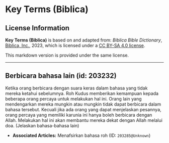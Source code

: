 # Key Terms (Biblica)

## License Information

**Key Terms (Biblica)** is based on and adapted from: _Biblica Bible Dictionary_, [Biblica, Inc.](https://www.biblica.com/), 2023, which is licensed under a [CC BY-SA 4.0 license](https://creativecommons.org/licenses/by-sa/4.0/legalcode.en).

This markdown version is provided under the same license.



--------------------------------

## Berbicara bahasa lain (id: 203232)

Ketika orang berbicara dengan suara keras dalam bahasa yang tidak mereka ketahui sebelumnya. Roh Kudus memberikan kemampuan kepada beberapa orang percaya untuk melakukan hal ini. Orang lain yang mendengarkan mereka mungkin atau mungkin tidak dapat berbicara dalam bahasa tersebut. Kecuali jika ada orang yang dapat menjelaskan pesannya, orang percaya yang memiliki karunia ini hanya boleh berbicara dengan Allah. Melakukan hal ini akan membantu mereka dekat dengan Allah melalui doa. (Jelaskan bahasa\-bahasa lain)

* **Associated Articles:** Menafsirkan bahasa roh (ID: `203285@Unknown`)

